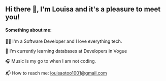 ## Hi there 👋, I'm Louisa and it's a pleasure to meet you! 

 #### Something about me:
👩‍🎓 I'm a Software Developer and I love everything tech. 

🌱 I'm currently learning databases at Developers in Vogue

🎧 Music is my go to when I am not coding.

📬 How to reach me: louisaotoo1001@gmail.com

<!---
Louisa-Otoo/Louisa-Otoo is a ✨ special ✨ repository because its `README.md` (this file) appears on your GitHub profile.
You can click the Preview link to take a look at your changes.
--->
